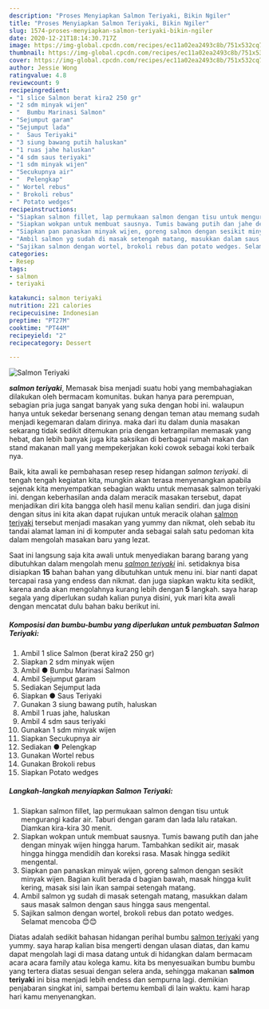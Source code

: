 ```yaml
---
description: "Proses Menyiapkan Salmon Teriyaki, Bikin Ngiler"
title: "Proses Menyiapkan Salmon Teriyaki, Bikin Ngiler"
slug: 1574-proses-menyiapkan-salmon-teriyaki-bikin-ngiler
date: 2020-12-21T18:14:30.717Z
image: https://img-global.cpcdn.com/recipes/ec11a02ea2493c8b/751x532cq70/salmon-teriyaki-foto-resep-utama.jpg
thumbnail: https://img-global.cpcdn.com/recipes/ec11a02ea2493c8b/751x532cq70/salmon-teriyaki-foto-resep-utama.jpg
cover: https://img-global.cpcdn.com/recipes/ec11a02ea2493c8b/751x532cq70/salmon-teriyaki-foto-resep-utama.jpg
author: Jessie Wong
ratingvalue: 4.8
reviewcount: 9
recipeingredient:
- "1 slice Salmon berat kira2 250 gr"
- "2 sdm minyak wijen"
- "  Bumbu Marinasi Salmon"
- "Sejumput garam"
- "Sejumput lada"
- "  Saus Teriyaki"
- "3 siung bawang putih haluskan"
- "1 ruas jahe haluskan"
- "4 sdm saus teriyaki"
- "1 sdm minyak wijen"
- "Secukupnya air"
- "  Pelengkap"
- " Wortel rebus"
- " Brokoli rebus"
- " Potato wedges"
recipeinstructions:
- "Siapkan salmon fillet, lap permukaan salmon dengan tisu untuk mengurangi kadar air. Taburi dengan garam dan lada lalu ratakan. Diamkan kira-kira 30 menit."
- "Siapkan wokpan untuk membuat sausnya. Tumis bawang putih dan jahe dengan minyak wijen hingga harum. Tambahkan sedikit air, masak hingga hingga mendidih dan koreksi rasa. Masak hingga sedikit mengental."
- "Siapkan pan panaskan minyak wijen, goreng salmon dengan sesikit minyak wijen. Bagian kulit berada d bagian bawah, masak hingga kulit kering, masak sisi lain ikan sampai setengah matang."
- "Ambil salmon yg sudah di masak setengah matang, masukkan dalam saus masak salmon dengan saus hingga saus mengental."
- "Sajikan salmon dengan wortel, brokoli rebus dan potato wedges. Selamat mencoba 😊😊"
categories:
- Resep
tags:
- salmon
- teriyaki

katakunci: salmon teriyaki 
nutrition: 221 calories
recipecuisine: Indonesian
preptime: "PT27M"
cooktime: "PT44M"
recipeyield: "2"
recipecategory: Dessert

---
```



![Salmon Teriyaki](https://img-global.cpcdn.com/recipes/ec11a02ea2493c8b/751x532cq70/salmon-teriyaki-foto-resep-utama.jpg)

<b><i>salmon teriyaki</i></b>, Memasak bisa menjadi suatu hobi yang membahagiakan dilakukan oleh bermacam komunitas. bukan hanya para perempuan, sebagian pria juga sangat banyak yang suka dengan hobi ini. walaupun hanya untuk sekedar bersenang senang dengan teman atau memang sudah menjadi kegemaran dalam dirinya. maka dari itu dalam dunia masakan sekarang tidak sedikit ditemukan pria dengan ketrampilan memasak yang hebat, dan lebih banyak juga kita saksikan di berbagai rumah makan dan stand makanan mall yang mempekerjakan koki cowok sebagai koki terbaik nya.



Baik, kita awali ke pembahasan resep resep hidangan <i>salmon teriyaki</i>. di tengah tengah kegiatan kita, mungkin akan terasa menyenangkan apabila sejenak kita menyempatkan sebagian waktu untuk memasak salmon teriyaki ini. dengan keberhasilan anda dalam meracik masakan tersebut, dapat menjadikan diri kita bangga oleh hasil menu kalian sendiri. dan juga disini dengan situs ini kita akan dapat rujukan untuk meracik olahan <u>salmon teriyaki</u> tersebut menjadi masakan yang yummy dan nikmat, oleh sebab itu tandai alamat laman ini di komputer anda sebagai salah satu pedoman kita dalam mengolah masakan baru yang lezat.


Saat ini langsung saja kita awali untuk menyediakan barang barang yang dibutuhkan dalam mengolah menu <u><i>salmon teriyaki</i></u> ini. setidaknya bisa disiapkan <b>15</b> bahan bahan yang dibutuhkan untuk menu ini. biar nanti dapat tercapai rasa yang endess dan nikmat. dan juga siapkan waktu kita sedikit, karena anda akan mengolahnya kurang lebih dengan <b>5</b> langkah. saya harap segala yang diperlukan sudah kalian punya disini, yuk mari kita awali dengan mencatat dulu bahan baku berikut ini.

<!--inarticleads1-->

##### Komposisi dan bumbu-bumbu yang diperlukan untuk pembuatan Salmon Teriyaki:

1. Ambil 1 slice Salmon (berat kira2 250 gr)
1. Siapkan 2 sdm minyak wijen
1. Ambil  ● Bumbu Marinasi Salmon
1. Ambil Sejumput garam
1. Sediakan Sejumput lada
1. Siapkan  ● Saus Teriyaki
1. Gunakan 3 siung bawang putih, haluskan
1. Ambil 1 ruas jahe, haluskan
1. Ambil 4 sdm saus teriyaki
1. Gunakan 1 sdm minyak wijen
1. Siapkan Secukupnya air
1. Sediakan  ● Pelengkap
1. Gunakan  Wortel rebus
1. Gunakan  Brokoli rebus
1. Siapkan  Potato wedges




<!--inarticleads2-->

##### Langkah-langkah menyiapkan Salmon Teriyaki:

1. Siapkan salmon fillet, lap permukaan salmon dengan tisu untuk mengurangi kadar air. Taburi dengan garam dan lada lalu ratakan. Diamkan kira-kira 30 menit.
1. Siapkan wokpan untuk membuat sausnya. Tumis bawang putih dan jahe dengan minyak wijen hingga harum. Tambahkan sedikit air, masak hingga hingga mendidih dan koreksi rasa. Masak hingga sedikit mengental.
1. Siapkan pan panaskan minyak wijen, goreng salmon dengan sesikit minyak wijen. Bagian kulit berada d bagian bawah, masak hingga kulit kering, masak sisi lain ikan sampai setengah matang.
1. Ambil salmon yg sudah di masak setengah matang, masukkan dalam saus masak salmon dengan saus hingga saus mengental.
1. Sajikan salmon dengan wortel, brokoli rebus dan potato wedges. Selamat mencoba 😊😊




Diatas adalah sedikit bahasan hidangan perihal bumbu <u>salmon teriyaki</u> yang yummy. saya harap kalian bisa mengerti dengan ulasan diatas, dan kamu dapat mengolah lagi di masa datang untuk di hidangkan dalam bermacam acara acara family atau kolega kamu. kita bs menyesuaikan bumbu bumbu yang tertera diatas sesuai dengan selera anda, sehingga makanan <b>salmon teriyaki</b> ini bisa menjadi lebih endess dan sempurna lagi. demikian penjabaran singkat ini, sampai bertemu kembali di lain waktu. kami harap hari kamu menyenangkan.
